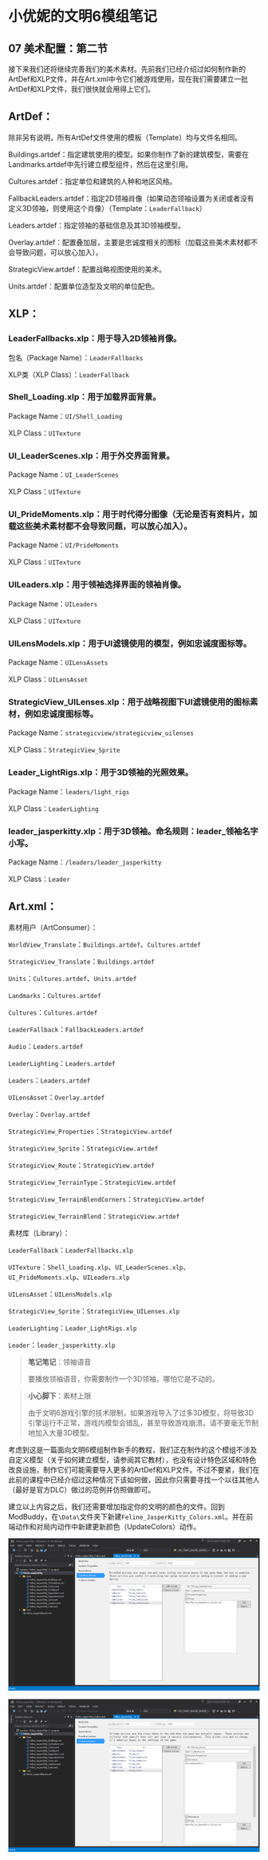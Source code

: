 # 小优妮的文明6模组笔记

## 07 美术配置：第二节

接下来我们还将继续完善我们的美术素材。先前我们已经介绍过如何制作新的ArtDef和XLP文件，并在Art.xml中令它们被游戏使用，现在我们需要建立一批ArtDef和XLP文件，我们很快就会用得上它们。

## ArtDef：

除非另有说明，所有ArtDef文件使用的模板（Template）均与文件名相同。

Buildings.artdef：指定建筑使用的模型。如果你制作了新的建筑模型，需要在Landmarks.artdef中先行建立模型组件，然后在这里引用。

Cultures.artdef：指定单位和建筑的人种和地区风格。

FallbackLeaders.artdef：指定2D领袖肖像（如果动态领袖设置为关闭或者没有定义3D领袖，则使用这个肖像）（Template：`LeaderFallback`）

Leaders.artdef：指定领袖的基础信息及其3D领袖模型。

Overlay.artdef：配置叠加层，主要是忠诚度相关的图标（加载这些美术素材都不会导致问题，可以放心加入）。

StrategicView.artdef：配置战略视图使用的美术。

Units.artdef：配置单位造型及文明的单位配色。

## XLP：

### LeaderFallbacks.xlp：用于导入2D领袖肖像。

包名（Package Name）：`LeaderFallbacks`

XLP类（XLP Class）：`LeaderFallback`

### Shell_Loading.xlp：用于加载界面背景。

Package Name：`UI/Shell_Loading`

XLP Class：`UITexture`

### UI_LeaderScenes.xlp：用于外交界面背景。

Package Name：`UI_LeaderScenes`

XLP Class：`UITexture`

### UI_PrideMoments.xlp：用于时代得分图像（无论是否有资料片，加载这些美术素材都不会导致问题，可以放心加入）。

Package Name：`UI/PrideMoments`

XLP Class：`UITexture`

### UILeaders.xlp：用于领袖选择界面的领袖肖像。

Package Name：`UILeaders`

XLP Class：`UITexture`

### UILensModels.xlp：用于UI滤镜使用的模型，例如忠诚度图标等。

Package Name：`UILensAssets`

XLP Class：`UILensAsset`

### StrategicView_UILenses.xlp：用于战略视图下UI滤镜使用的图标素材，例如忠诚度图标等。

Package Name：`strategicview/strategicview_uilenses`

XLP Class：`StrategicView_Sprite`

### Leader_LightRigs.xlp：用于3D领袖的光照效果。

Package Name：`leaders/light_rigs`

XLP Class：`LeaderLighting`

### leader_jasperkitty.xlp：用于3D领袖。命名规则：leader_领袖名字小写。

Package Name：`/leaders/leader_jasperkitty`

XLP Class：`Leader`

## Art.xml：

素材用户（ArtConsumer）：

`WorldView_Translate`：`Buildings.artdef`、`Cultures.artdef`

`StrategicView_Translate`：`Buildings.artdef`

`Units`：`Cultures.artdef`、`Units.artdef`

`Landmarks`：`Cultures.artdef`

`Cultures`：`Cultures.artdef`

`LeaderFallback`：`FallbackLeaders.artdef`

`Audio`：`Leaders.artdef`

`LeaderLighting`：`Leaders.artdef`

`Leaders`：`Leaders.artdef`

`UILensAsset`：`Overlay.artdef`

`Overlay`：`Overlay.artdef`

`StrategicView_Properties`：`StrategicView.artdef`

`StrategicView_Sprite`：`StrategicView.artdef`

`StrategicView_Route`：`StrategicView.artdef`

`StrategicView_TerrainType`：`StrategicView.artdef`

`StrategicView_TerrainBlendCorners`：`StrategicView.artdef`

`StrategicView_TerrainBlend`：`StrategicView.artdef`

素材库（Library）：

`LeaderFallback`：`LeaderFallbacks.xlp`

`UITexture`：`Shell_Loading.xlp`、`UI_LeaderScenes.xlp`、`UI_PrideMoments.xlp`、`UILeaders.xlp`

`UILensAsset`：`UILensModels.xlp`

`StrategicView_Sprite`：`StrategicView_UILenses.xlp`

`LeaderLighting`：`Leader_LightRigs.xlp`

`Leader`：`leader_jasperkitty.xlp`

>**笔记笔记**：领袖语音
>
>要播放领袖语音，你需要制作一个3D领袖，哪怕它是不动的。

>**小心脚下**：素材上限
>
>由于文明6游戏引擎的技术限制，如果游戏导入了过多3D模型，将导致3D引擎运行不正常，游戏内模型会错乱，甚至导致游戏崩溃。请不要毫无节制地加入大量3D模型。

考虑到这是一篇面向文明6模组制作新手的教程，我们正在制作的这个模组不涉及自定义模型（关于如何建立模型，请参阅其它教材），也没有设计特色区域和特色改良设施，制作它们可能需要导入更多的ArtDef和XLP文件。不过不要紧，我们在此前的课程中已经介绍过这种情况下该如何做，因此你只需要寻找一个以往其他人（最好是官方DLC）做过的范例并仿照做即可。

建立以上内容之后，我们还需要增加指定你的文明的颜色的文件。回到ModBuddy，在`\Data\`文件夹下新建`Feline_JasperKitty_Colors.xml`。并在前端动作和对局内动作中新建更新颜色（UpdateColors）动作。

![alt text](image.png)

![alt text](image-1.png)

